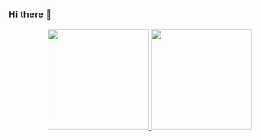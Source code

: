### Hi there 👋
<div align = "center">
  <a href="https://github.com/Soraiaca">
  <img height = "180em" src = "https://github-readme-stats.vercel.app/api?username=soraiaca&show_icons=true&theme=dark&include_all_commits=true&count_private=true" />
  <img height = "180em" src = "https://github-readme-stats.vercel.app/api/top-langs/?username=Soraiaca&layout=compact&langs_count=7&theme=dark" />
</div>

 ##
 

 
 
 
